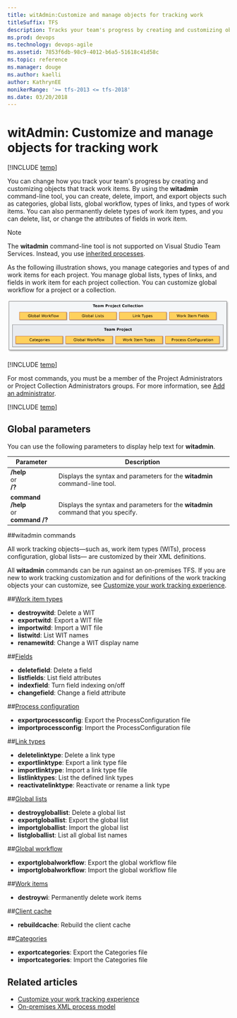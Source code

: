 ```yaml
---
title: witAdmin:Customize and manage objects for tracking work 
titleSuffix: TFS  
description: Tracks your team's progress by creating and customizing objects that track work items.
ms.prod: devops
ms.technology: devops-agile
ms.assetid: 7853f6db-98c9-4012-b6a5-51618c41d58c
ms.topic: reference
ms.manager: douge
ms.author: kaelli
author: KathrynEE
monikerRange: '>= tfs-2013 <= tfs-2018'
ms.date: 03/20/2018
---
```




# witAdmin: Customize and manage objects for tracking work 

[!INCLUDE [temp](../../../_shared/customization-witadmin-plus-version-header.md)]

You can change how you track your team's progress by creating and customizing objects that track work items. By using the **witadmin** command-line tool, you can create, delete, import, and export objects such as categories, global lists, global workflow, types of links, and types of work items. You can also permanently delete types of work item types, and you can delete, list, or change the attributes of fields in work item.  
  
> [!NOTE]   
> The **witadmin** command-line tool is not supported on Visual Studio Team Services. Instead, you use [inherited processes](../../../../organizations/settings/work/manage-process.md). 


As the following illustration shows, you manage categories and types of and work items for each project. You manage global lists, types of links, and fields in work item for each project collection. You can customize global workflow for a project or a collection.  
  
![Work Item Tracking Objects](_img/pnt_wit_objects.png "PNT_WIT_Objects")  
  
[!INCLUDE [temp](../../../_shared/process-editor.md)]

For most commands, you must be a member of the Project Administrators or Project Collection Administrators groups. For more information, see [Add an administrator](../../../../organizations/security/set-project-collection-level-permissions.md). 

[!INCLUDE [temp](../../../_shared/witadmin-run-tool.md)]  

 

<a name="global"></a> 
## Global parameters  
 You can use the following parameters to display help text for **witadmin**.  
  
|Parameter|Description|  
|---------------|-----------------|  
|**/help**<br />or<br />**/?**|Displays the syntax and parameters for the **witadmin** command-line tool.|  
|**command /help**<br />or<br /> **command /?**|Displays the syntax and parameters for the **witadmin** command that you specify.|  

<a name="index"></a> 
##witadmin commands  

All work tracking objects&mdash;such as, work item types (WITs), process configuration, global lists&mdash; are customized by their XML definitions.  

All **witadmin** commands can be run against an on-premises TFS. If you are new to work tracking customization and for definitions of the work tracking objects your can customize, see [Customize your work tracking experience](../../customize-work.md). 

##[Work item types](witadmin-import-export-manage-wits.md)
  
- **destroywitd**: Delete a WIT   
- **exportwitd**: Export a WIT file  
- **importwitd**: Import a WIT file  
- **listwitd**:  List WIT names   
- **renamewitd**: Change a WIT display name    


##[Fields](manage-work-item-fields.md)

- **deletefield**: Delete a field  
- **listfields**: List field attributes  
- **indexfield**: Turn field indexing on/off  
- **changefield**: Change a field attribute   

##[Process configuration](witadmin-import-export-process-configuration.md)
  
- **exportprocessconfig**: Export the ProcessConfiguration file   
- **importprocessconfig**: Import the ProcessConfiguration file  

##[Link types](manage-link-types.md)
  
- **deletelinktype**:  Delete a link type  
- **exportlinktype**:  Export a link type file   
- **importlinktype**:  Import a link type file  
- **listlinktypes**:  List the defined link types   
- **reactivatelinktype**: Reactivate or rename a link type   


##[Global lists](manage-global-lists-for-work-item-types.md)
  
- **destroygloballist**: Delete a global list  
- **exportgloballist**: Export the global list  
- **importgloballist**: Import the global list  
- **listgloballist**: List all global list names   

  
##[Global workflow](witadmin-import-export-global-workflow.md)

- **exportglobalworkflow**: Export the global workflow file  
- **importglobalworkflow**: Import the global workflow file   


##[Work items](remove-work-items-permanently.md) 

- **destroywi**: Permanently delete work items    


##[Client cache](rebuild-client-cache.md)
  
- **rebuildcache**: Rebuild the client cache   


##[Categories](witadmin-import-export-categories.md)
  
- **exportcategories**:  Export the Categories file   
- **importcategories**:  Import the Categories file      
  

## Related articles
-  [Customize your work tracking experience](../../customize-work.md)   
-  [On-premises XML process model](../../on-premises-xml-process-model.md)  
